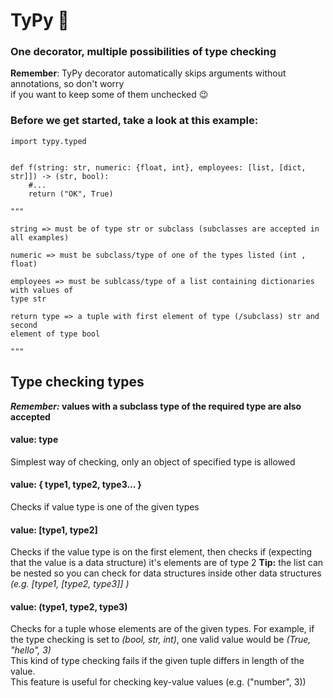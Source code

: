 # TyPy :space_invader:
### One decorator, multiple possibilities of type checking  

**Remember**: TyPy decorator automatically skips arguments without annotations, so don't worry  
if you want to keep some of them unchecked :wink:

### Before we get started, take a look at this example:

    import typy.typed
    
    
    def f(string: str, numeric: {float, int}, employees: [list, [dict, str]]) -> (str, bool):
        #...
        return ("OK", True)
        
    """
    
    string => must be of type str or subclass (subclasses are accepted in all examples)
    
    numeric => must be subclass/type of one of the types listed (int , float)
    
    employees => must be sublcass/type of a list containing dictionaries with values of
    type str
    
    return type => a tuple with first element of type (/subclass) str and second
    element of type bool
    
    """
    
## Type checking types

**_Remember:_ values with a subclass type of the required type are also accepted**

#### value: type 
Simplest way of checking, only an object of specified type is allowed

#### value: { type1, type2, type3... }
Checks if value type is one of the given types
  
#### value: [type1, type2] 
Checks if the value type is on the first element, then checks if 
(expecting that the value is a data structure) it's elements are of type 2
**Tip:** the list can be nested so you can check for data structures inside other data structures
*(e.g. [type1, [type2, type3]] )*

#### value: (type1, type2, type3) 
Checks for a tuple whose elements are of the given types. 
For example, if the type checking is set to *(bool, str, int)*, one valid value would be *(True, "hello", 3)*  
This kind of type checking fails if the given tuple differs in length of the value.  
This feature is useful for checking key-value values (e.g. ("number", 3))
  




    
        
    
    
        
    
